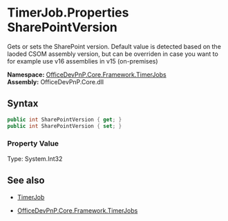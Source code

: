 # TimerJob.Properties SharePointVersion
Gets or sets the SharePoint version. Default value is detected based on the laoded CSOM assembly version, but can be overriden
            in case you want to for example use v16 assemblies in v15 (on-premises)  

**Namespace:** [OfficeDevPnP.Core.Framework.TimerJobs](OfficeDevPnP.Core.Framework.TimerJobs.md)  
**Assembly:** OfficeDevPnP.Core.dll  
## Syntax
```C#
public int SharePointVersion { get; }
public int SharePointVersion { set; }
```

### Property Value
Type: System.Int32  

## See also
- [TimerJob](TimerJob.md) 

- [OfficeDevPnP.Core.Framework.TimerJobs](OfficeDevPnP.Core.Framework.TimerJobs.md)

